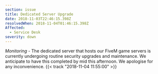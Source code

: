 ```yaml
---
section: issue
title: Dedicated Server Upgrade
date: 2018-11-03T22:46:15.398Z
resolvedWhen: 2018-11-04T01:46:15.398Z
Affected:
  - Service Desk
severity: down
---
```

*Monitoring* - The dedicated server that hosts our FiveM game servers is currently undergoing routine security upgrades and maintenance. We anticipate to have this completed by mid this afternoon. We apologise for any inconvenience. {{< track "2018-11-04 11:55:00" >}}

